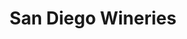 ---
layout: countywineries
title: San Diego Wineries
description: Wineries in San Diego CA
permalink: /california/san-diego/
county: san diego
state: ca
---